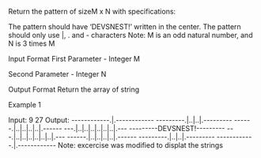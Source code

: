 Return the pattern of sizeM x N with specifications:

The pattern should have ‘DEVSNEST!’ written in the center.
The pattern should only use |, . and - characters
Note: M is an odd natural number, and N is 3 times M

Input Format
First Parameter - Integer M

Second Parameter - Integer N

Output Format
Return the array of string

Example 1

Input: 
    9
    27
Output:
    ------------.|.------------
    ---------.|..|..|.---------
    ------.|..|..|..|..|.------
    ---.|..|..|..|..|..|..|.---
    ---------DEVSNEST!---------
    ---.|..|..|..|..|..|..|.---
    ------.|..|..|..|..|.------
    ---------.|..|..|.---------
    ------------.|.------------
Note: excercise was modified to displat the strings
